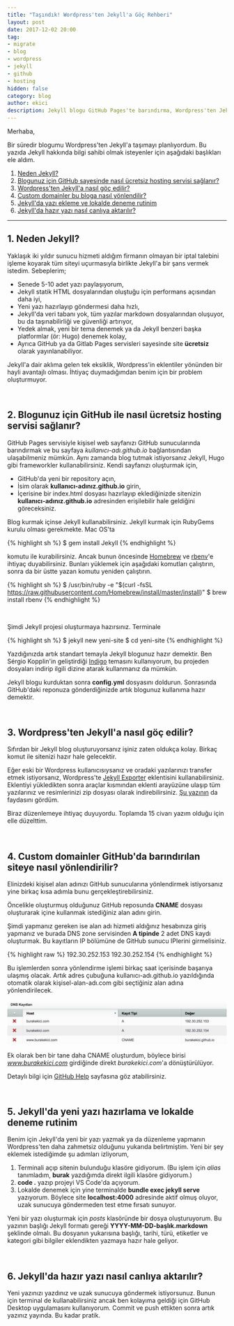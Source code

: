 ```yaml
---
title: "Taşındık! Wordpress'ten Jekyll'a Göç Rehberi"
layout: post
date: 2017-12-02 20:00
tag:
- migrate
- blog
- wordpress
- jekyll
- github
- hosting
hidden: false
category: blog
author: ekici
description: Jekyll blogu GitHub Pages'te barındırma, Wordpress'ten Jekyll'a geçiş, custom domaini GitHub Pages'te kullanma, Jekyll kullanımı
---
```


Merhaba,

Bir süredir blogumu Wordpress'ten Jekyll'a taşımayı planlıyordum. Bu yazıda Jekyll hakkında bilgi sahibi olmak isteyenler için aşağıdaki başlıkları ele aldım.

1. [Neden Jekyll?](#1-neden-jekyll)
2. [Blogunuz için GitHub sayesinde nasıl ücretsiz hosting servisi sağlanır?](#2-blogunuz-için-github-ile-nasıl-ücretsiz-hosting-servisi-sağlanır)
3. [Wordpress'ten Jekyll'a nasıl göç edilir?](#3-wordpressten-jekylla-nasıl-göç-edilir)
4. [Custom domainler bu bloga nasıl yönlendilir?](#4-custom-domainler-githubda-barındırılan-siteye-nasıl-yönlendirilir)
5. [Jekyll'da yazı ekleme ve lokalde deneme rutinim](#5-jekyllda-yeni-yazı-hazırlama-ve-lokalde-deneme-rutinim)
6. [Jekyll'da hazır yazı nasıl canlıya aktarılır?](#6-jekyllda-hazır-yazı-nasıl-canlıya-aktarılır)

---

## 1. Neden Jekyll?

Yaklaşık iki yıldır sunucu hizmeti aldığım firmanın olmayan bir iptal talebini işleme koyarak tüm siteyi uçurmasıyla birlikte Jekyll'a bir şans vermek istedim. Sebeplerim;

* Senede 5-10 adet yazı paylaşıyorum, 
* Jekyll statik HTML dosyalarından oluştuğu için performans açısından daha iyi,
* Yeni yazı hazırlayıp göndermesi daha hızlı, 
* Jekyll'da veri tabanı yok, tüm yazılar markdown dosyalarından oluşuyor, bu da taşınabilirliği ve güvenliği artırıyor,
* Yedek almak, yeni bir tema denemek ya da Jekyll benzeri başka platformlar (ör: Hugo) denemek kolay,
* Ayrıca GitHub ya da Gitlab Pages servisleri sayesinde site **ücretsiz** olarak yayınlanabiliyor.

Jekyll'a dair aklıma gelen tek eksiklik, Wordpress'in eklentiler yönünden bir hayli avantajlı olması. İhtiyaç duymadığımdan benim için bir problem oluşturmuyor.

&nbsp;

## 2. Blogunuz için GitHub ile nasıl ücretsiz hosting servisi sağlanır?

GitHub Pages servisiyle kişisel web sayfanızı GitHub sunucularında barındırmak ve bu sayfaya *kullanıcı-adı.github.io* bağlantısından ulaşabilmeniz mümkün. Aynı zamanda blog tutmak istiyorsanız Jekyll, Hugo gibi frameworkler kullanabilirsiniz. Kendi sayfanızı oluşturmak için, 

* GitHub'da yeni bir repository açın, 
* İsim olarak **kullanıcı-adınız.github.io** girin, 
* İçerisine bir index.html dosyası hazırlayıp eklediğinizde sitenizin **kullanıcı-adınız.github.io** adresinden erişilebilir hale geldiğini göreceksiniz.

Blog kurmak içinse Jekyll kullanabilirsiniz. Jekyll kurmak için RubyGems kurulu olması gerekmekte. Mac OS'ta 

{% highlight sh %}
$ gem install Jekyll
{% endhighlight %}

komutu ile kurabilirsiniz. Ancak bunun öncesinde [Homebrew](https://brew.sh/) ve [rbenv](https://github.com/rbenv/rbenv)'e ihtiyaç duyabilirsiniz. Bunları yüklemek için aşağıdaki komutları çalıştırın, sonra da bir üstte yazan komutu yeniden çalıştırın.

{% highlight sh %}
$ /usr/bin/ruby -e "$(curl -fsSL https://raw.githubusercontent.com/Homebrew/install/master/install)"
$ brew install rbenv
{% endhighlight %}

<br>

Şimdi Jekyll projesi oluşturmaya hazırsınız. Terminale 

{% highlight sh %}
$ jekyll new yeni-site
$ cd yeni-site
{% endhighlight %}

Yazdığınızda artık standart temayla Jekyll blogunuz hazır demektir. Ben Sérgio Kopplin'in geliştirdiği [Indigo](https://github.com/sergiokopplin/indigo) temasını kullanıyorum, bu projeden dosyaları indirip ilgili dizine atarak kullanmanız da mümkün.

Jekyll blogu kurduktan sonra **config.yml** dosyasını doldurun. Sonrasında GitHub'daki reponuza gönderdiğinizde artık blogunuz kullanıma hazır demektir.

&nbsp;

## 3. Wordpress'ten Jekyll'a nasıl göç edilir?
Sıfırdan bir Jekyll blog oluşturuyorsanız işiniz zaten oldukça kolay. Birkaç komut ile sitenizi hazır hale gelecektir.

Eğer eski bir Wordpress kullanıcısıysanız ve oradaki yazılarınızı transfer etmek istiyorsanız, Wordpress'te [Jekyll Exporter](https://wordpress.org/plugins/jekyll-exporter) eklentisini kullanabilirsiniz. Eklentiyi yükledikten sonra araçlar kısmından eklenti arayüzüne ulaşıp tüm yazılarınız ve resimlerinizi zip dosyası olarak indirebilirsiniz. [Şu yazının](http://www.gjermundbjaanes.com/how-to-migrate-your-wordpress-blog-to-jekyll/) da faydasını gördüm.

Biraz düzenlemeye ihtiyaç duyuyordu. Toplamda 15 civarı yazım olduğu için elle düzelttim. 

&nbsp;

## 4. Custom domainler GitHub'da barındırılan siteye nasıl yönlendirilir?
Elinizdeki kişisel alan adınızı GitHub sunucularına yönlendirmek istiyorsanız yine birkaç kısa adımla bunu gerçekleştirebilirsiniz. 

Öncelikle oluşturmuş olduğunuz GitHub reposunda **CNAME** dosyası oluşturarak içine kullanmak istediğiniz alan adını girin.

Şimdi yapmanız gereken ise alan adı hizmeti aldığınız hesabınıza giriş yapmanız ve burada DNS zone servisinden **A tipinde** 2 adet DNS kaydı oluşturmak. Bu kayıtların IP bölümüne de GitHub sunucu IPlerini girmelisiniz.

{% highlight raw %}
192.30.252.153
192.30.252.154
{% endhighlight %}

Bu işlemlerden sonra yönlendirme işlemi birkaç saat içerisinde başarıya ulaşmış olacak. Artık adres çubuğuna kullanıcı-adı.github.io yazıldığında otomatik olarak kişisel-alan-adı.com gibi seçtiğiniz alan adına yönlendirilecek.

<p align="center">
  <img src="../assets/images/2017/jekyll/dns.jpg" alt="DNS Kayıtları"/>
</p>

Ek olarak ben bir tane daha CNAME oluşturdum, böylece birisi *www.burakekici.com* girdiğinde direkt *burakekici.com*'a dönüştürülüyor.

Detaylı bilgi için [GitHub Help](https://help.github.com/articles/using-a-custom-domain-with-github-pages/) sayfasına göz atabilirsiniz.


&nbsp;

## 5. Jekyll'da yeni yazı hazırlama ve lokalde deneme rutinim
Benim için Jekyll'da yeni bir yazı yazmak ya da düzenleme yapmanın Wordpress'ten daha zahmetsiz olduğunu yukarıda belirtmiştim. Yeni bir şey eklemek istediğimde şu adımları izliyorum,

1. Terminali açıp sitenin bulunduğu klasöre gidiyorum. (Bu işlem için *alias* tanımladım, **burak** yazdığımda direkt ilgili klasöre gidiyorum.)
2. **code .** yazıp projeyi VS Code'da açıyorum.
3. Lokalde denemek için yine terminalde **bundle exec jekyll serve** yazıyorum. Böylece site **localhost:4000** adresinde aktif olmuş oluyor, uzak sunucuya göndermeden test etme fırsatı sunuyor.

Yeni bir yazı oluşturmak için *posts* klasöründe bir dosya oluşturuyorum. Bu yazının başlığı Jekyll formatı gereği **YYYY-MM-DD-başlık.markdown** şeklinde olmalı. Bu dosyanın yukarısına başlığı, tarihi, türü, etiketler ve kategori gibi bilgiler eklendikten yazmaya hazır hale geliyor.

&nbsp;

## 6. Jekyll'da hazır yazı nasıl canlıya aktarılır?
Yeni yazınızı yazdınız ve uzak sunucuya göndermek istiyorsunuz. Bunun için terminal de kullanabilirsiniz ancak ben kolayıma geldiği için GitHub Desktop uygulamasını kullanıyorum. Commit ve push ettikten sonra artık yazınız yayında. Bu kadar pratik.
